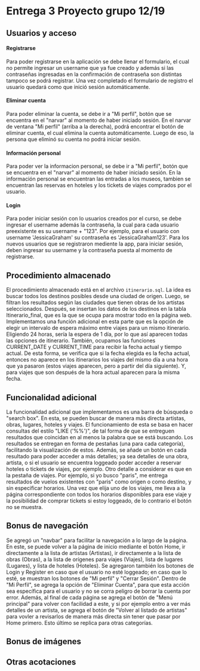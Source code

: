 # Entrega 3 Proyecto grupo 12/19

## Usuarios y acceso
#### Registrarse
Para poder registrarse en la aplicación se debe llenar el formulario, el cual no permite ingresar un username que ya fue creado y además si las contraseñas ingresadas en la confirmación de contraseña son distintas tampoco se podrá registrar. Una vez completado el formulario de registro el usuario quedará como que inició sesión automáticamente.

#### Eliminar cuenta
Para poder eliminar la cuenta, se debe ir a "Mi perfil", botón que se encuentra en el "narvar" al momento de haber iniciado sesión. En el narvar de ventana "Mi perfil" (arriba a la derecha), podrá encontrar el botón de eliminar cuenta, el cual elimina la cuenta automáticamente. Luego de eso, la persona que eliminó su cuenta no podrá iniciar sesión.

#### Información personal
Para poder ver la informacion personal, se debe ir a "Mi perfil", botón que se encuentra en el "narvar" al momento de haber iniciado sesión. En la información personal se encuentran las entradas a los museos, tambien se encuentran las reservas en hoteles y los tickets de viajes comprados por el usuario. 

#### Login 
Para poder iniciar sesión con lo usuarios creados por el curso, se debe ingresar el username además la contraseña, la cual para cada usuario preexistente es su username + "123". Por ejemplo, para el usuario con username 'JessicaGraham' su contraseña es 'JessicaGraham123'. Para los nuevos usuarios que se registraron mediente la app, para iniciar sesión, deben ingresar su username y la contraseña puesta al momento de registrarse.

## Procedimiento almacenado
El procedimiento almacenado está en el archivo ```itinerario.sql```.
La idea es buscar todos los destinos posibles desde una ciudad de origen. Luego, se filtran los resultados según las ciudades que tienen obras de los artistas seleccionados. Después, se insertan los datos de los destinos en la tabla Itinerario_final, que es la que se ocupa para mostrar todo en la página web.
Implementamos una función adicional en esta parte que es la opción de elegir un intervalo de espera máximo entre viajes para un mismo itinerario. Eligiendo 24 horas, sería la espera de 1 día, por lo que así aparecen todas las opciones de itinerario. También, ocupamos las funciones CURRENT_DATE y CURRENT_TIME para recibir la fecha actual y tiempo actual. De esta forma, se verifica que si la fecha elegida es la fecha actual, entonces no aparece en los itinerarios los viajes del mismo día a una hora que ya pasaron (estos viajes aparecen, pero a partir del día siguiente). Y, para viajes que son después de la hora actual aparecen para la misma fecha.

## Funcionalidad adicional
La funcionalidad adicional que implementamos es una barra de búsqueda o "search box". En esta, se pueden buscar de manera más directa artistas, obras, lugares, hoteles y viajes. El funcionamiento de esta se basa en hacer consultas del estilo "LIKE ('%%')", de tal forma de que se entreguen resultados que coincidan en al menos la palabra que se está buscando. Los resultados se entregan en forma de pestañas (una para cada categoría), facilitando la visualización de estos. Además, se añade un botón en cada resultado para poder acceder a más detalles; ya sea detalles de una obra, artista, o si el usuario se encuentra loggeado poder acceder a reservar hoteles o tickets de viajes, por ejemplo. 
Otro detalle a considerar es que en la pestaña de viajes. Por ejemplo, si yo busco "paris", me entrega resultados de vuelos existentes con "paris" como origen o como destino, y sin especificar horarios. Una vez que elija uno de los viajes, me lleva a la página correspondiente con todos los horarios disponibles para ese viaje y la posibilidad de comprar tickets si estoy loggeado, de lo contrario el botón no se muestra.

## Bonus de navegación
Se agregó un "navbar" para facilitar la navegación a lo largo de la página. En este, se puede volver a la página de inicio mediante el botón Home, ir directamente a la lista de artistas (Artistas), ir directamente a la lista de obras (Obras), a la lista de orígenes para viajes (Viajes), lista de lugares (Lugares), y lista de hoteles (Hoteles). Se agregaron también los botones de Login y Register en caso que el usuario no esté loggeado; en caso que lo esté, se muestran los botones de "Mi perfil" y "Cerrar Sesión". Dentro de "Mi Perfil", se agrega la opción de "Eliminar Cuenta", para que esta acción sea específica para el usuario y no se corra peligro de borrar la cuenta por error.
Además, al final de cada página se agrega el botón de "Menú principal" para volver con facilidad a este, y si por ejemplo entro a ver más detalles de un artista, se agrega el botón de "Volver al listado de artistas" para vovler a revisarlos de manera más directa sin tener que pasar por Home primero. Esto último se replica para otras categorías.

## Bonus de imágenes


## Otras acotaciones
